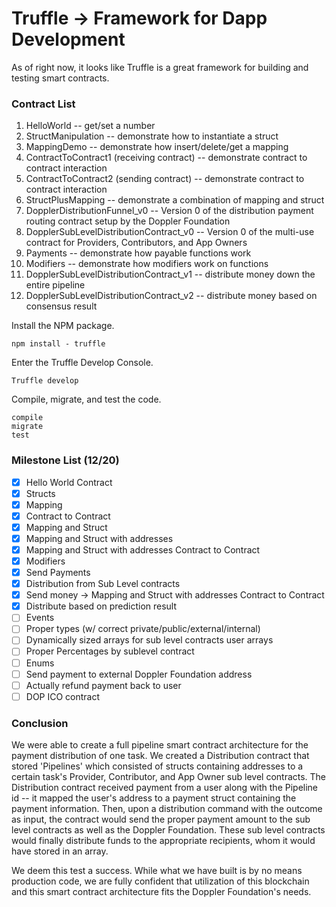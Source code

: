 # Truffle &rarr; Framework for Dapp Development

As of right now, it looks like Truffle is a great framework for building and testing smart contracts.

### Contract List
1. HelloWorld -- get/set a number <br/>
2. StructManipulation -- demonstrate how to instantiate a struct <br/>
3. MappingDemo -- demonstrate how insert/delete/get a mapping <br/>
4. ContractToContract1 (receiving contract) -- demonstrate contract to contract interaction <br/>
5. ContractToContract2 (sending contract) -- demonstrate contract to contract interaction <br/>
6. StructPlusMapping -- demonstrate a combination of mapping and struct <br/>
7. DopplerDistributionFunnel_v0 -- Version 0 of the distribution payment routing contract setup by the Doppler Foundation <br/>
8. DopplerSubLevelDistributionContract_v0 -- Version 0 of the multi-use contract for Providers, Contributors, and App Owners <br/>
9. Payments -- demonstrate how payable functions work <br />
10. Modifiers -- demonstrate how modifiers work on functions <br />
11. DopplerSubLevelDistributionContract_v1 -- distribute money down the entire pipeline <br/>
12. DopplerSubLevelDistributionContract_v2 -- distribute money based on consensus result <br/>

Install the NPM package.
```
npm install - truffle
```

Enter the Truffle Develop Console.
```
Truffle develop
```

Compile, migrate, and test the code.
```
compile
migrate
test
```

### Milestone List (12/20)
- [x] Hello World Contract
- [x] Structs
- [x] Mapping
- [x] Contract to Contract
- [x] Mapping and Struct
- [x] Mapping and Struct with addresses
- [x] Mapping and Struct with addresses Contract to Contract
- [x] Modifiers
- [x] Send Payments
- [x] Distribution from Sub Level contracts
- [x] Send money &rarr; Mapping and Struct with addresses Contract to Contract
- [x] Distribute based on prediction result
- [ ] Events
- [ ] Proper types (w/ correct private/public/external/internal)
- [ ] Dynamically sized arrays for sub level contracts user arrays
- [ ] Proper Percentages by sublevel contract
- [ ] Enums
- [ ] Send payment to external Doppler Foundation address
- [ ] Actually refund payment back to user
- [ ] DOP ICO contract

### Conclusion
We were able to create a full pipeline smart contract architecture for the payment distribution of one task.
We created a Distribution contract that stored 'Pipelines' which consisted of structs containing addresses to
a certain task's Provider, Contributor, and App Owner sub level contracts. The Distribution contract received
payment from a user along with the Pipeline id -- it mapped the user's address to a payment struct containing
the payment information. Then, upon a distribution command with the outcome as input, the contract would send
the proper payment amount to the sub level contracts as well as the Doppler Foundation. These sub level contracts
would finally distribute funds to the appropriate recipients, whom it would have stored in an array.

We deem this test a success. While what we have built is by no means production code, we are fully confident that
utilization of this blockchain and this smart contract architecture fits the Doppler Foundation's needs.
